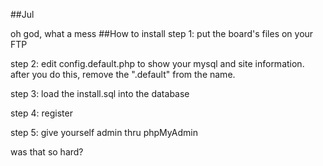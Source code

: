 ##Jul

oh god, what a mess
##How to install
step 1: put the board's files on your FTP

step 2: edit config.default.php to show your mysql and site information. after you do this, remove the ".default" from the name.

step 3: load the install.sql into the database

step 4: register

step 5: give yourself admin thru phpMyAdmin

was that so hard?
